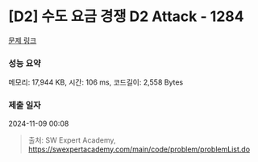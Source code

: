 # [D2] 수도 요금 경쟁 D2 Attack - 1284 

[문제 링크](https://swexpertacademy.com/main/code/problem/problemDetail.do?contestProbId=AV189xUaI8UCFAZN) 

### 성능 요약

메모리: 17,944 KB, 시간: 106 ms, 코드길이: 2,558 Bytes

### 제출 일자

2024-11-09 00:08



> 출처: SW Expert Academy, https://swexpertacademy.com/main/code/problem/problemList.do